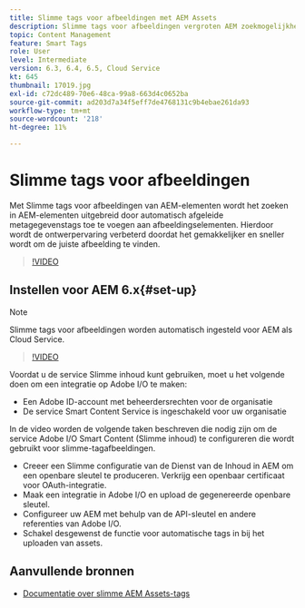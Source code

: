 ```yaml
---
title: Slimme tags voor afbeeldingen met AEM Assets
description: Slimme tags voor afbeeldingen vergroten AEM zoekmogelijkheden door automatisch en intelligent metagegevenstags toe te voegen aan afbeeldingselementen op basis van de inhoud van de afbeelding.
topic: Content Management
feature: Smart Tags
role: User
level: Intermediate
version: 6.3, 6.4, 6.5, Cloud Service
kt: 645
thumbnail: 17019.jpg
exl-id: c72dc489-70e6-48ca-99a8-663d4c0652ba
source-git-commit: ad203d7a34f5eff7de4768131c9b4ebae261da93
workflow-type: tm+mt
source-wordcount: '218'
ht-degree: 11%

---
```


# Slimme tags voor afbeeldingen

Met Slimme tags voor afbeeldingen van AEM-elementen wordt het zoeken in AEM-elementen uitgebreid door automatisch afgeleide metagegevenstags toe te voegen aan afbeeldingselementen. Hierdoor wordt de ontwerpervaring verbeterd doordat het gemakkelijker en sneller wordt om de juiste afbeelding te vinden.

>[!VIDEO](https://video.tv.adobe.com/v/17019/?quality=12&learn=on)

## Instellen voor AEM 6.x{#set-up}

>[!NOTE]
> Slimme tags voor afbeeldingen worden automatisch ingesteld voor AEM als Cloud Service.

>[!VIDEO](https://video.tv.adobe.com/v/17023/?quality=12&learn=on)

Voordat u de service Slimme inhoud kunt gebruiken, moet u het volgende doen om een integratie op Adobe I/O te maken:

* Een Adobe ID-account met beheerdersrechten voor de organisatie
* De service Smart Content Service is ingeschakeld voor uw organisatie

In de video worden de volgende taken beschreven die nodig zijn om de service Adobe I/O Smart Content (Slimme inhoud) te configureren die wordt gebruikt voor slimme-tagafbeeldingen.

* Creeer een Slimme configuratie van de Dienst van de Inhoud in AEM om een openbare sleutel te produceren. Verkrijg een openbaar certificaat voor OAuth-integratie.
* Maak een integratie in Adobe I/O en upload de gegenereerde openbare sleutel.
* Configureer uw AEM met behulp van de API-sleutel en andere referenties van Adobe I/O.
* Schakel desgewenst de functie voor automatische tags in bij het uploaden van assets.

## Aanvullende bronnen

* [Documentatie over slimme AEM Assets-tags](https://experienceleague.adobe.com/docs/experience-manager-cloud-service/assets/manage/smart-tags.html)
